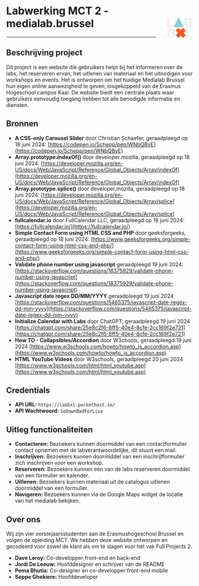 # Labwerking MCT 2 - medialab.brussel <img src="./images/logo_mobile.webp" alt="My Image" style="float: right; margin-left: 20px;" />

---

## Beschrijving project

Dit project is een website die gebruikers helpt bij het informeren over de labs, het reserveren ervan, het uitlenen van materiaal en het uitnodigen voor workshops en events. Het is ontworpen om het huidige Medialab Brussel hun eigen online aanwezigheid te geven, losgekoppeld van de Erasmus Hogeschool campus Kaai. De website biedt een centrale plaats waar gebruikers eenvoudig toegang hebben tot alle benodigde informatie en diensten.

## Bronnen

- **A CSS-only Carousel Slider** door Christian Schaefer, geraadpleegd op 18 juni 2024: [https://codepen.io/Schepp/pen/WNbQByE](https://codepen.io/Schepp/pen/WNbQByE)
- **Array.prototype.indexOf()** door developer.mozilla, geraadpleegd op 18 juni 2024: [https://developer.mozilla.org/en-US/docs/Web/JavaScript/Reference/Global_Objects/Array/indexOf](https://developer.mozilla.org/en-US/docs/Web/JavaScript/Reference/Global_Objects/Array/indexOf)
- **Array.prototype.splice()** door developer.mozilla, geraadpleegd op 18 juni 2024: [https://developer.mozilla.org/en-US/docs/Web/JavaScript/Reference/Global_Objects/Array/splice](https://developer.mozilla.org/en-US/docs/Web/JavaScript/Reference/Global_Objects/Array/splice)
- **fullcalendar.io** door FullCalendar LLC, geraadpleegd op 18 juni 2024: [https://fullcalendar.io/](https://fullcalendar.io/)
- **Simple Contact Form using HTML CSS and PHP** door geeksforgeeks, geraadpleegd op 18 juni 2024: [https://www.geeksforgeeks.org/simple-contact-form-using-html-css-and-php/](https://www.geeksforgeeks.org/simple-contact-form-using-html-css-and-php/)
- **Validate phone number using javascript** geraadpleegd 19 juni 2024: [https://stackoverflow.com/questions/18375929/validate-phone-number-using-javascript](https://stackoverflow.com/questions/18375929/validate-phone-number-using-javascript)
- **Javascript date regex DD/MM/YYYY** geraadpleegd 19 juni 2024 [https://stackoverflow.com/questions/5465375/javascript-date-regex-dd-mm-yyyy](https://stackoverflow.com/questions/5465375/javascript-date-regex-dd-mm-yyyy)
- **Initialize Calendar with Labs** door ChatGPT, geraadpleegd 19 juni 2024 [https://chatgpt.com/share/25e8c2f6-8ff5-40e4-8cfe-2cc169f2e721](https://chatgpt.com/share/25e8c2f6-8ff5-40e4-8cfe-2cc169f2e721)
- **How TO - Collapsibles/Accordion** door W3chools, geraadpleegd 19 juni 2024 [https://www.w3schools.com/howto/howto_js_accordion.asp](https://www.w3schools.com/howto/howto_js_accordion.asp)
- **HTML YouTube Videos** door W3schools, geraadpleegd 20 juni 2024 [https://www.w3schools.com/html/html_youtube.asp](https://www.w3schools.com/html/html_youtube.asp)

## Credentials

- **API URL:** `https://labbxl.pockethost.io/`
- **API Wachtwoord:** `SoDownBadForLisa`

## Uitleg functionaliteiten

- **Contacteren:** Bezoekers kunnen doormiddel van een contactformulier contact opnemen met de labverantwoordelijke, dit stuurt een mail.
- **Inschrijven:** Bezoekers kunnen doormiddel van een inschrijfformulier zich inschrijven voor een workshop.
- **Reserveren:** Bezoekers kunnen een van de labs reserveren doormiddel van een formulier en kalender.
- **Uitlenen:** Bezoekers kunnen materiaal uit de catalogus uitlenen doormiddel van een formulier.
- **Navigeren:** Bezoekers kunnen via de Google Maps widget de locatie van het medialab bekijken.

## Over ons

Wij zijn vier eerstejaarsstudenten aan de Erasmushogeschool Brussel en volgen de opleiding MCT. We hebben deze website ontworpen en gecodeerd voor zowel de klant als om te slagen voor het vak Full Projects 2.

- **Dave Leroy:** Co-developper front-end en back-end
- **Jordi De Leeuw:** Hoofddesigner en schrijver van de README
- **Pema Bhutia:** Co-designer en co-developper front-end mobile
- **Seppe Ghekiere:** Hoofddeveloper

